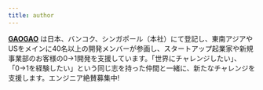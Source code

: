 ```yaml
---
title: author
---
```


**[GAOGAO](https://gaogao.asia)** は日本、バンコク、シンガポール（本社）にて登記し、東南アジアやUSをメインに40名以上の開発メンバーが参画し、スタートアップ起業家や新規事業部のお客様の0→1開発を支援しています。「世界にチャレンジしたい」、「0→1を経験したい」という同じ志を持った仲間と一緒に、新たなチャレンジを支援します。エンジニア絶賛募集中!